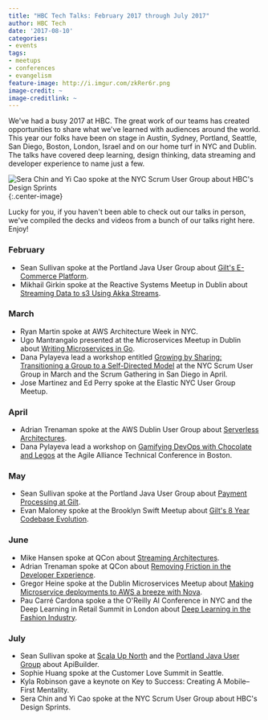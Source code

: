 ```yaml
---
title: "HBC Tech Talks: February 2017 through July 2017"
author: HBC Tech
date: '2017-08-10'
categories:
- events
tags:
- meetups
- conferences
- evangelism
feature-image: http://i.imgur.com/zkRer6r.png
image-credit: ~
image-creditlink: ~
---
```


We've had a busy 2017 at HBC. The great work of our teams has created opportunities to share what we've learned with audiences around the world. This year our folks have been on stage in Austin, Sydney, Portland, Seattle, San Diego, Boston, London, Israel and on our home turf in NYC and Dublin. The talks have covered deep learning, design thinking, data streaming and developer experience to name just a few.
<!--more-->

![Sera Chin and Yi Cao spoke at the NYC Scrum User Group about HBC's Design Sprints](http://i.imgur.com/zkRer6r.png){:.center-image}

Lucky for you, if you haven't been able to check out our talks in person, we've compiled the decks and videos from a bunch of our talks right here. Enjoy!

### February
* Sean Sullivan spoke at the Portland Java User Group about [Gilt's E-Commerce Platform](https://speakerdeck.com/sullis/e-commerce-under-the-hood).
* Mikhail Girkin spoke at the Reactive Systems Meetup in Dublin about [Streaming Data to s3 Using Akka Streams](https://www.slideshare.net/MikhailGirkin/streaming-data-to-s3-using-akka-streams).

### March
* Ryan Martin spoke at AWS Architecture Week in NYC.
* Ugo Mantrangalo presented at the Microservices Meetup in Dublin about [Writing Microservices in Go](https://umatrangolo.github.io/go-microservices-deck/).  
* Dana Pylayeva lead a workshop entitled [Growing by Sharing: Transitioning a Group to a Self-Directed Model](https://www.slideshare.net/danapylayeva/growing-by-sharing-workshop-at-sgcal) at the NYC Scrum User Group in March and the Scrum Gathering in San Diego in April.
* Jose Martinez and Ed Perry spoke at the Elastic NYC User Group Meetup.

### April
* Adrian Trenaman spoke at the AWS Dublin User Group about [Serverless Architectures](https://www.slideshare.net/trenaman/serverless-hbc-digital-real-world-explorations-of-lambda-aws-meetup-april-4th-2017).
* Dana Pylayeva lead a workshop on [Gamifying DevOps with Chocolate and Legos](https://www.slideshare.net/danapylayeva/aatc-gamifying-devops-with-lego-and-chocolate-game) at the Agile Alliance Technical Conference in Boston.


### May
* Sean Sullivan spoke at the Portland Java User Group about [Payment Processing at Gilt](https://speakerdeck.com/sullis/payment-processing-at-gilt-dot-com).
* Evan Maloney spoke at the Brooklyn Swift Meetup about [Gilt's 8 Year Codebase Evolution](https://vimeo.com/217236459).

### June
* Mike Hansen spoke at QCon about [Streaming Architectures](https://www.infoq.com/presentations/hbc-digital-streaming).
* Adrian Trenaman spoke at QCon about [Removing Friction in the Developer Experience](https://www.infoq.com/news/2017/07/remove-friction-dev-ex).
* Gregor Heine spoke at the Dublin Microservices Meetup about [Making Microservice deployments to AWS a breeze with Nova](https://www.youtube.com/watch?v=Sx_0HlJPTVQ).
* Pau Carré Cardona spoke a the O'Reilly AI Conference in NYC and the Deep Learning in Retail Summit in London about [Deep Learning in the Fashion Industry](https://cdn.oreillystatic.com/en/assets/1/event/258/Deep%20learning%20in%20the%20fashion%20industry%20Presentation.pdf).

### July
* Sean Sullivan spoke at [Scala Up North](https://speakerdeck.com/sullis/api-builder-scala-up-north-2017) and the [Portland Java User Group](https://speakerdeck.com/sullis/apibuilder) about ApiBuilder.
* Sophie Huang spoke at the Customer Love Summit in Seattle.
* Kyla Robinson gave a keynote on Key to Success: Creating A Mobile–First Mentality.
* Sera Chin and Yi Cao spoke at the NYC Scrum User Group about HBC's Design Sprints.
